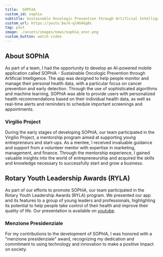 ```yaml
---
title:  SOPhIA
custom_id: sophia
subtitle: Sustainable Oncologic Prevention through Artificial Intelligence
custom_url: https://youtu.be/G-qlHG4Gg8c
tag: past
image: ./assets/images/news/sophia_onor.png
custom_button: watch video
---
```


 
## About SOPhIA

As part of a team, I had the opportunity to develop an AI-powered mobile application called SOPhIA - Sustainable Oncologic Prevention through Artificial Intelligence. The app was designed to help people monitor and manage their personal health data, with a particular focus on cancer prevention and early detection. Through the use of sophisticated algorithms and machine learning, SOPhIA was able to provide users with personalized health recommendations based on their individual health data, as well as real-time alerts and reminders to schedule important screenings and appointments.

### Virgilio Project

During the early stages of developing SOPhIA, our team participated in the Virgilio Project, a mentorship program aimed at supporting young entrepreneurs and start-ups. As a mentee, I received invaluable guidance and support from a volunteer mentor with expertise in marketing, management, and finance. Through the mentorship experience, I gained valuable insights into the world of entrepreneurship and acquired the skills and knowledge necessary to successfully start and grow a business.

## Rotary Youth Leadership Awards (RYLA)

As part of our efforts to promote SOPhIA, our team participated in the Rotary Youth Leadership Awards (RYLA) program. We presented our app and its features to a group of young leaders and professionals, highlighting its potential to help people take control of their health and improve their quality of life. Our presentation is available on [youtube](https://youtu.be/G-qlHG4Gg8c).

### Menzione Presidenziale

For my contributions to the development of SOPhIA, I was honored with a "menzione presidenziale" award, recognizing my dedication and commitment to using technology and innovation to make a positive impact on society.